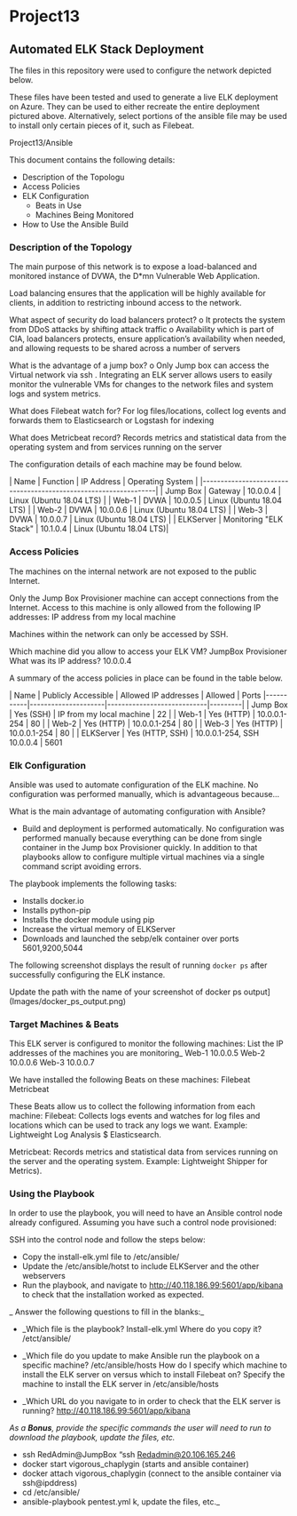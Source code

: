 # Project13
## Automated ELK Stack Deployment

The files in this repository were used to configure the network depicted below.




These files have been tested and used to generate a live ELK deployment on Azure. They can be used to either recreate the entire deployment pictured above. Alternatively, select portions of the ansible file may be used to install only certain pieces of it, such as Filebeat.

  Project13/Ansible

This document contains the following details:
- Description of the Topologu
- Access Policies
- ELK Configuration
  - Beats in Use
  - Machines Being Monitored
- How to Use the Ansible Build


### Description of the Topology

The main purpose of this network is to expose a load-balanced and monitored instance of DVWA, the D*mn Vulnerable Web Application.

Load balancing ensures that the application will be highly available for clients, in addition to restricting inbound access to the network.

What aspect of security do load balancers protect? 
o It protects the system from DDoS attacks by shifting attack traffic
o Availability which is part of CIA, load balancers protects, ensure application’s availability when needed, and allowing requests to be shared across a number of servers 

What is the advantage of a jump box?
o Only Jump box can access the Virtual network via ssh . Integrating an ELK server allows users to easily monitor the vulnerable VMs for changes to the network files and system logs and system metrics.

What does Filebeat watch for? 
For log files/locations, collect log events and forwards them to   Elasticsearch or Logstash for indexing

What does Metricbeat record?
Records metrics and statistical data from the operating system and from services running on the server

The configuration details of each machine may be found below.

| Name    | Function            | IP Address | Operating System   |
|-----------------------------------------------------------------|
| Jump Box  | Gateway                | 10.0.0.4   | Linux (Ubuntu 18.04 LTS) |
| Web-1     | DVWA                   | 10.0.0.5   | Linux (Ubuntu 18.04 LTS) |
| Web-2     | DVWA                   | 10.0.0.6   | Linux (Ubuntu 18.04 LTS) |
| Web-3     | DVWA                   | 10.0.0.7   | Linux (Ubuntu 18.04 LTS) |
| ELKServer | Monitoring "ELK Stack" | 10.1.0.4   | Linux (Ubuntu 18.04 LTS)|

### Access Policies

The machines on the internal network are not exposed to the public Internet. 

Only the Jump Box Provisioner machine can accept connections from the Internet. Access to this machine is only allowed from the following IP addresses:
IP address from my local machine

Machines within the network can only be accessed by SSH.

Which machine did you allow to access your ELK VM? JumpBox Provisioner What was its IP address? 10.0.0.4

A summary of the access policies in place can be found in the table below.

| Name      | Publicly Accessible | Allowed IP addresses       | Allowed          |                                                                Ports
|-----------|---------------------|----------------------------|---------|
| Jump Box  | Yes (SSH)           | IP from my local machine   | 22            |
| Web-1     | Yes (HTTP)          | 10.0.0.1-254               | 80            |
| Web-2     | Yes (HTTP)          | 10.0.0.1-254               | 80            |
| Web-3     | Yes (HTTP)          | 10.0.0.1-254               | 80            |
| ELKServer | Yes (HTTP, SSH)     | 10.0.0.1-254, SSH 10.0.0.4 | 5601   


### Elk Configuration

Ansible was used to automate configuration of the ELK machine. No configuration was performed manually, which is advantageous because...

What is the main advantage of automating configuration with Ansible?
* Build and deployment is performed automatically. No configuration was performed manually because everything can be done from single container in the Jump box Provisioner quickly. In addition to that playbooks allow to configure multiple virtual machines via a single command script avoiding errors.

The playbook implements the following tasks:
* Installs docker.io
* Installs python-pip
* Installs the docker module using pip
* Increase the virtual memory of ELKServer
* Downloads and launched the sebp/elk container over ports 5601,9200,5044



The following screenshot displays the result of running `docker ps` after successfully configuring the ELK instance.

Update the path with the name of your screenshot of docker ps output](Images/docker_ps_output.png)
 



### Target Machines & Beats
This ELK server is configured to monitor the following machines:
List the IP addresses of the machines you are monitoring_
Web-1 10.0.0.5
Web-2 10.0.0.6
Web-3 10.0.0.7

We have installed the following Beats on these machines:
Filebeat
Metricbeat

These Beats allow us to collect the following information from each machine:
Filebeat: Collects logs events and watches for log files and locations which can be used to track any logs we want. Example: Lightweight Log Analysis $ Elasticsearch.

Metricbeat: Records metrics and statistical data from services running on the server and the operating system. Example: Lightweight Shipper for Metrics). 


### Using the Playbook
In order to use the playbook, you will need to have an Ansible control node already configured. Assuming you have such a control node provisioned: 

SSH into the control node and follow the steps below:
- Copy the install-elk.yml file to /etc/ansible/
- Update the /etc/ansible/hotst to include ELKServer and the other webservers
- Run the playbook, and navigate to http://40.118.186.99:5601/app/kibana to check that the installation worked as expected.

_ Answer the following questions to fill in the blanks:_
- _Which file is the playbook? Install-elk.yml Where do you copy it? /etct/ansible/
- _Which file do you update to make Ansible run the playbook on a specific machine? 
/etc/ansible/hosts
How do I specify which machine to install the ELK server on versus which to install Filebeat on? 
Specify the machine to install the ELK server in /etc/ansible/hosts 

- _Which URL do you navigate to in order to check that the ELK server is running?
http://40.118.186.99:5601/app/kibana

_As a **Bonus**, provide the specific commands the user will need to run to download the playbook, update the files, etc._

* ssh RedAdmin@JumpBox  “ssh Redadmin@20.106.165.246 
* docker start vigorous_chaplygin   (starts and ansible container)
* docker attach vigorous_chaplygin  (connect to the ansible container via ssh@ipddress)
* cd /etc/ansible/  
* ansible-playbook pentest.yml
k, update the files, etc._
